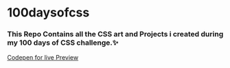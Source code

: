 # 100daysofcss

### This Repo Contains all the CSS art and Projects i created during my 100 days of CSS challenge.✨

[Codepen for live Preview](https://codepen.io/collection/zxvaBY)
